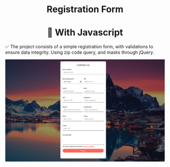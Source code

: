 
<h1  align="center">Registration Form</h1>
<h1  align="center">
🔗 With Javascript
</h1>

<p  align="left">✅ The project consists of a simple registration form, with validations to ensure data integrity. Using zip code query, and masks through jQuery.</p>

<img  src="https://raw.githubusercontent.com/gabrielguedesflores/teste-parte1/master/img/print.png">